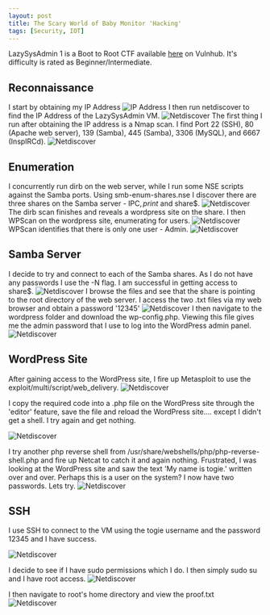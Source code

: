 ```yaml
---
layout: post
title: The Scary World of Baby Monitor 'Hacking'
tags: [Security, IOT]
---
```

LazySysAdmin 1 is a Boot to Root CTF available [here](https://www.vulnhub.com/entry/lazysysadmin-1,205/) on Vulnhub. It's difficulty is rated as Beginner/Intermediate.

## Reconnaissance 
I start by obtaining my IP Address
![IP Address](/img/LazySysAdmin/ifconfig.png)
I then run netdiscover to find the IP Address of the LazySysAdmin VM.
![Netdiscover](/img/LazySysAdmin/netdiscover.png)
The first thing I run after obtaining the IP address is a Nmap scan. I find Port 22 (SSH), 80 (Apache web server), 139 (Samba), 445 (Samba), 3306 (MySQL), and 6667 (InspIRCd).
![Netdiscover](/img/LazySysAdmin/nmap1.png)

## Enumeration
I concurrently run dirb on the web server, while I run some NSE scripts against the Samba ports. Using smb-enum-shares.nse I discover there are three shares on the Samba server - IPC$, print$ and share$. 
![Netdiscover](/img/LazySysAdmin/nsescan.png)
The dirb scan finishes and reveals a wordpress site on the share. I then WPScan on the wordpress site, enumerating for users.
![Netdiscover](/img/LazySysAdmin/dirb.png)
WPScan identifies that there is only one user - Admin. 
![Netdiscover](/img/LazySysAdmin/wpscan.png)
## Samba Server
I decide to try and connect to each of the Samba shares. As I do not have any passwords I use the -N flag. I am successful in getting access to share$.
![Netdiscover](/img/LazySysAdmin/smbconnect.png)
I browse the files and see that the share is pointing to the root directory of the web server. I access the two .txt files via my web browser and obtain a password '12345' 
![Netdiscover](/img/LazySysAdmin/deets.png)
I then navigate to the wordpress folder and download the wp-config.php. Viewing this file gives me the admin password that I use to log into the WordPress admin panel.
![Netdiscover](/img/LazySysAdmin/wpconfig.png)

## WordPress Site
After gaining access to the WordPress site, I fire up Metasploit to use the exploit/multi/script/web_delivery.
![Netdiscover](/img/LazySysAdmin/metasploit.png)

I copy the required code into a .php file on the WordPress site through the 'editor' feature, save the file and reload the WordPress site.... except I didn't get a shell. I try again and get nothing. 

![Netdiscover](/img/LazySysAdmin/edit_theme.png)

I try another php reverse shell from /usr/share/webshells/php/php-reverse-shell.php and fire up Netcat to catch it and again nothing. Frustrated, I was looking at the WordPress site and saw the text 'My name is togie.' written over and over. Perhaps this is a user on the system? I now have two passwords. Lets try.
![Netdiscover](/img/LazySysAdmin/togie.png)

## SSH
I use SSH to connect to the VM using the togie username and the password 12345 and I have success. 

![Netdiscover](/img/LazySysAdmin/togielogin.png)

I decide to see if I have sudo permissions which I do. I then simply sudo su and I have root access.
![Netdiscover](/img/LazySysAdmin/root.png)

I then navigate to root's home directory and view the proof.txt
![Netdiscover](/img/LazySysAdmin/proof.png)



